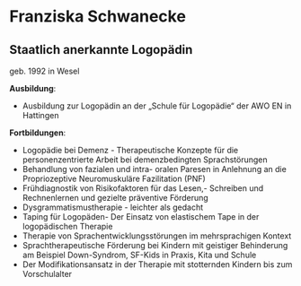 # Franziska Schwanecke

## Staatlich anerkannte Logopädin

geb. 1992 in Wesel

**Ausbildung**:
* Ausbildung zur Logopädin an der „Schule für Logopädie“ der AWO EN in Hattingen

**Fortbildungen**:
* Logopädie bei Demenz - Therapeutische Konzepte für die personenzentrierte Arbeit bei demenzbedingten Sprachstörungen
* Behandlung von fazialen und intra- oralen Paresen in Anlehnung an die Propriozeptive Neuromuskuläre Fazilitation (PNF)
* Frühdiagnostik von Risikofaktoren für das Lesen,- Schreiben und Rechnenlernen und gezielte präventive Förderung
* Dysgrammatismustherapie - leichter als gedacht
* Taping für Logopäden- Der Einsatz von elastischem Tape in der logopädischen Therapie
* Therapie von Sprach­ent­wicklungs­störungen im mehrsprachigen Kontext
* Sprachtherapeutische Förderung bei Kindern mit geistiger Behinderung am Beispiel Down-Syndrom, SF-Kids in Praxis, Kita und Schule
* Der Modifikationsansatz in der Therapie mit stotternden Kindern bis zum Vorschulalter